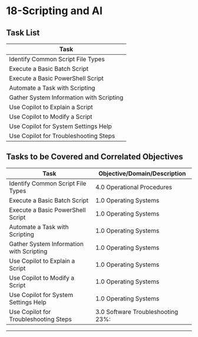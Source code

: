# 18-Scripting and AI

## Task List

| Task                           |
|--------------------------------|
| Identify Common Script File Types |
| Execute a Basic Batch Script   |
| Execute a Basic PowerShell Script |
| Automate a Task with Scripting |
| Gather System Information with Scripting |
| Use Copilot to Explain a Script |
| Use Copilot to Modify a Script |
| Use Copilot for System Settings Help |
| Use Copilot for Troubleshooting Steps |

## Tasks to be Covered and Correlated Objectives

| Task                           | Objective/Domain/Description                                      |
|--------------------------------|------------------------------------------------------------------|
| Identify Common Script File Types | 4.0 Operational Procedures                                     |
| Execute a Basic Batch Script   | 1.0 Operating Systems                                             |
| Execute a Basic PowerShell Script | 1.0 Operating Systems                                          |
| Automate a Task with Scripting | 1.0 Operating Systems                                             |
| Gather System Information with Scripting | 1.0 Operating Systems                                   |
| Use Copilot to Explain a Script | 1.0 Operating Systems                                           |
| Use Copilot to Modify a Script | 1.0 Operating Systems                                             |
| Use Copilot for System Settings Help | 1.0 Operating Systems                                      |
| Use Copilot for Troubleshooting Steps | 3.0 Software Troubleshooting    23%:                      |

---


